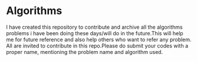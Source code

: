 # Algorithms
I have created this repository to contribute and archive all the algorithms problems i have been doing these days/will do in the future.This will help me for future reference and also help others who want to refer any problem. All are invited to contribute in this repo.Please do submit your codes with a proper name, mentioning the problem name and algorithm used.
